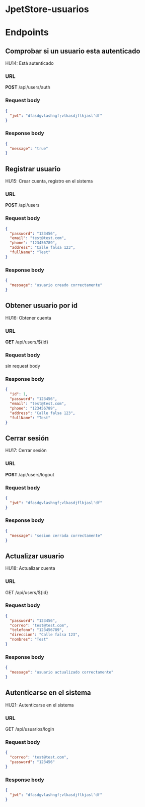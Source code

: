 # JpetStore-usuarios
# Endpoints

## Comprobar si un usuario esta autenticado

HU14: Está autenticado

### URL

**POST** /api/users/auth

### Request body

```json
{
  "jwt": "dfasdgvlashngf;vlkasdjflkjasl'df"
}
```

### Response body

```json
{
  "message": "true"
}
```

## Registrar usuario

HU15: Crear cuenta, registro en el sistema

### URL

**POST** /api/users

### Request body

```json
{
  "password": "123456",
  "email": "test@test.com",
  "phone": "123456789",
  "address": "Calle falsa 123",
  "fullName": "Test"
}
```

### Response body

```json
{
  "message": "usuario creado correctamente"
}
```

## Obtener usuario por id

HU16: Obtener cuenta

### URL

**GET** /api/users/${id}

### Request body

sin request body

### Response body

```json
{
  "id": 1,
  "password": "123456",
  "email": "test@test.com",
  "phone": "123456789",
  "address": "Calle falsa 123",
  "fullName": "Test"
}
```

## Cerrar sesión

HU17: Cerrar sesión

### URL

**POST** /api/users/logout

### Request body

```json
{
  "jwt": "dfasdgvlashngf;vlkasdjflkjasl'df"
}
```

### Response body

```json
{
  "message": "sesion cerrada correctamente"
}
```

## Actualizar usuario

HU18: Actualizar cuenta

### URL

GET /api/users/${id}

### Request body

```json
{
  "password": "123456",
  "correo": "test@test.com",
  "telefono": "123456789",
  "direccion": "Calle falsa 123",
  "nombres": "Test"
}
```

### Response body

```json
{
  "message": "usuario actualizado correctamente"
}
```

## Autenticarse en el sistema

HU21: Autenticarse en el sistema

### URL

GET /api/usuarios/login

### Request body

```json
{
  "correo": "test@test.com",
  "password": "123456"
}
```

### Response body

```json
{
  "jwt": "dfasdgvlashngf;vlkasdjflkjasl'df"
}
```
